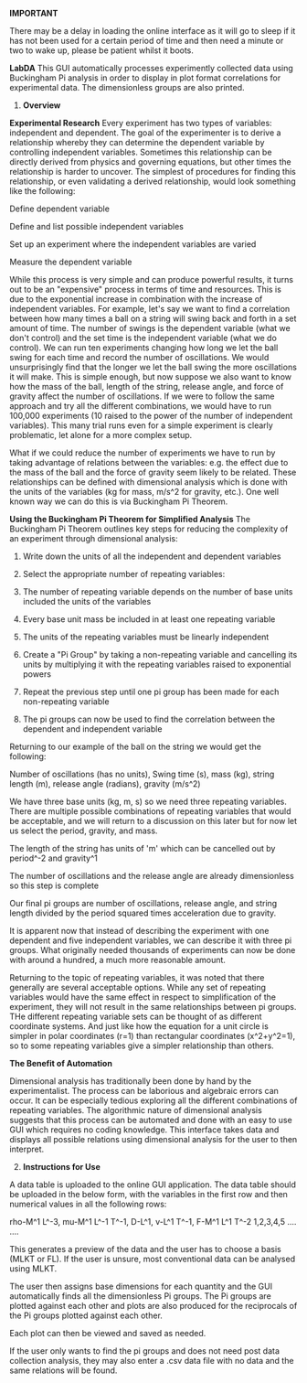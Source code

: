 **IMPORTANT**

There may be a delay in loading the online interface as it will go to sleep if it has not been used for a certain period of time and then need a minute or two to wake up, please be patient whilst it boots.



**LabDA**
This GUI automatically processes experimently collected data using Buckingham Pi analysis in order to display in plot format correlations for experimental data.  The dimensionless groups are also printed.

1. **Overview**

**Experimental Research**
Every experiment has two types of variables: independent and dependent. The goal of the experimenter is to derive a relationship whereby they can determine the dependent variable by controlling independent variables. Sometimes this relationship can be directly derived from physics and governing equations, but other times the relationship is harder to uncover. The simplest of procedures for finding this relationship, or even validating a derived relationship, would look something like the following:

Define dependent variable

Define and list possible independent variables

Set up an experiment where the independent variables are varied

Measure the dependent variable

While this process is very simple and can produce powerful results, it turns out to be an "expensive" process in terms of time and resources. This is due to the exponential increase in combination with the increase of independent variables. For example, let's say we want to find a correlation between how many times a ball on a string will swing back and forth in a set amount of time. The number of swings is the dependent variable (what we don't control) and the set time is the independent variable (what we do control). We can run ten experiments changing how long we let the ball swing for each time and record the number of oscillations. We would unsurprisingly find that the longer we let the ball swing the more oscillations it will make. This is simple enough, but now suppose we also want to know how the mass of the ball, length of the string, release angle, and force of gravity affect the number of oscillations. If we were to follow the same approach and try all the different combinations, we would have to run 100,000 experiments (10 raised to the power of the number of independent variables). This many trial runs even for a simple experiment is clearly problematic, let alone for a more complex setup.

What if we could reduce the number of experiments we have to run by taking advantage of relations between the variables: e.g. the effect due to the mass of the ball and the force of gravity seem likely to be related. These relationships can be defined with dimensional analysis which is done with the units of the variables (kg for mass, m/s^2 for gravity, etc.). One well known way we can do this is via Buckingham Pi Theorem.

**Using the Buckingham Pi Theorem for Simplified Analysis**
The Buckingham Pi Theorem outlines key steps for reducing the complexity of an experiment through dimensional analysis:

1. Write down the units of all the independent and dependent variables

2. Select the appropriate number of repeating variables:

3. The number of repeating variable depends on the number of base units included the units of the variables

4. Every base unit mass be included in at least one repeating variable

5. The units of the repeating variables must be linearly independent

6. Create a "Pi Group" by taking a non-repeating variable and cancelling its units by multiplying it with the repeating variables raised to exponential powers

7. Repeat the previous step until one pi group has been made for each non-repeating variable

8. The pi groups can now be used to find the correlation between the dependent and independent variable

Returning to our example of the ball on the string we would get the following:

Number of oscillations (has no units), Swing time (s), mass (kg), string length (m), release angle (radians), gravity (m/s^2)

We have three base units (kg, m, s) so we need three repeating variables. There are multiple possible combinations of repeating variables that would be acceptable, and we will return to a discussion on this later but for now let us select the period, gravity, and mass.

The length of the string has units of 'm' which can be cancelled out by period^-2 and gravity^1

The number of oscillations and the release angle are already dimensionless so this step is complete

Our final pi groups are number of oscillations, release angle, and string length divided by the period squared times acceleration due to gravity.  

It is apparent now that instead of describing the experiment with one dependent and five independent variables, we can describe it with three pi groups. What originally needed thousands of experiments can now be done with around a hundred, a much more reasonable amount.

Returning to the topic of repeating variables, it was noted that there generally are several acceptable options. While any set of repeating variables would have the same effect in respect to simplification of the experiment, they will not result in the same relationships between pi groups. THe different repeating variable sets can be thought of as different coordinate systems. And just like how the equation for a unit circle is simpler in polar coordinates (r=1) than rectangular coordinates (x^2+y^2=1), so to some repeating variables give a simpler relationship than others.

**The Benefit of Automation**

Dimensional analysis has traditionally been done by hand by the experimentalist. The process can be laborious and algebraic errors can occur. It can be especially tedious exploring all the different combinations of repeating variables. The algorithmic nature of dimensional analysis suggests that this process can be automated and done with an easy to use GUI which requires no coding knowledge. This interface takes data and displays all possible relations using dimensional analysis for the user to then interpret. 


2. **Instructions for Use**

A data table is uploaded to the online GUI application. The data table should be uploaded in the below form, with the variables in the first row and then numerical values in all the following rows:

rho-M^1 L^-3, mu-M^1 L^-1 T^-1, D-L^1, v-L^1 T^-1, F-M^1 L^1 T^-2
1,2,3,4,5
....
....
  
This generates a preview of the data and the user has to choose a basis (MLKT or FL).  If the user is unsure, most conventional data can be analysed using MLKT.

The user then assigns base dimensions for each quantity and the GUI automatically finds all the dimensionless Pi groups.  The Pi groups are plotted against each other and plots are also produced for the reciprocals of the Pi groups plotted against each other.

Each plot can then be viewed and saved as needed.

If the user only wants to find the pi groups and does not need post data collection analysis, they may also enter a .csv data file with no data and the same relations will be found.
